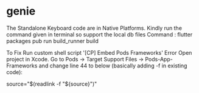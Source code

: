 # genie

The Standalone Keyboard code are in Native Platforms.
Kindly run the command given in terminal so support the local db files
Command : flutter packages pub run build_runner build


To Fix Run custom shell script '[CP] Embed Pods Frameworks' Error
Open project in Xcode. Go to Pods -> Target Support Files -> Pods-App-Frameworks and change line 44 to below (basically adding -f in existing code):

source="$(readlink -f "${source}")"
